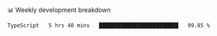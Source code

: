 📊 Weekly development breakdown
<!--START_SECTION:waka-->
```text
TypeScript   5 hrs 40 mins   █████████████████████████   99.85 % 
```
<!--END_SECTION:waka-->

